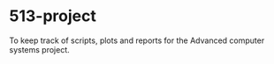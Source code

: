 # 513-project
To keep track of scripts, plots and reports for the Advanced computer systems project.

